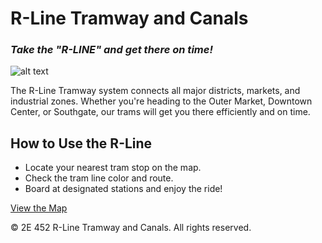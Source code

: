 # R-Line Tramway and Canals

### _Take the "R-LINE" and get there on time!_

![alt text](logo)

[logo]: https://github.com/jackacjensen/rline.help/blob/main/assets/images/Rivel%203.3%20tramways.jpg

The R-Line Tramway system connects all major districts, markets, and industrial zones. Whether you're heading to the Outer Market, Downtown Center, or Southgate, our trams will get you there efficiently and on time.

## How to Use the R-Line

*   Locate your nearest tram stop on the map.
*   Check the tram line color and route.
*   Board at designated stations and enjoy the ride!

[View the Map](https://rline.help/pages/map.html)

© 2E 452 R-Line Tramway and Canals. All rights reserved.

